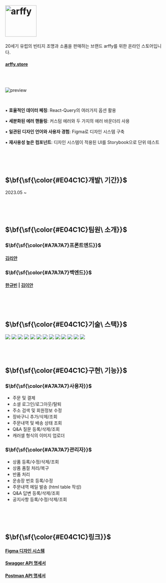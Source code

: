 # <img src="https://github.com/lianKim/arffy-client/assets/97217822/f8af3b48-2282-4080-82d2-83ee2bb19a21" alt="arffy" width="100px">

20세기 유럽의 빈티지 조명과 소품을 판매하는 브랜드 arffy를 위한 온라인 스토어입니다. 

#### [arffy.store](https://arffy.store)

</br>

</br>

![preview](https://github.com/lianKim/arffy-client/assets/97217822/a67e4669-0d45-47fa-a882-a4fbc88cebcd)

</br>

▪️ **효율적인 데이터 페칭**: React-Query의 여러가지 옵션 활용

▪️ **세분화된 에러 핸들링**: 커스텀 에러와 두 가지의 에러 바운더리 사용

▪️ **일관된 디자인 언어와 사용자 경험**: Figma로 디자인 시스템 구축

▪️ **재사용성 높은 컴포넌트**: 디자인 시스템이 적용된 UI를 Storybook으로 단위 테스트

</br>

</br>

</br>

<h2>$\bf{\sf{\color{#E04C1C}개발\ 기간}}$</h2>

2023.05 ~ 

</br>

</br>

</br>

<h2>$\bf{\sf{\color{#E04C1C}팀원\ 소개}}$</h2>

<h3>$\bf{\sf{\color{#A7A7A7}프론트엔드}}$</h3>

#### [김리안](https://github.com/lianKim)
  
<h3>$\bf{\sf{\color{#A7A7A7}백엔드}}$</h3>

#### [한규빈](https://github.com/rbsks)  |  [김이안](https://github.com/kormeian)

</br>

</br>

</br>

<h2>$\bf{\sf{\color{#E04C1C}기술\ 스택}}$</h2>

<div>
  <img src="https://img.shields.io/badge/Typescript-3178C6?&style=flat-square&logo=typescript&logoColor=white">
  <img src="https://img.shields.io/badge/React-61DAFB?&style=flat-square&logo=react&logoColor=white">
  <img src="https://img.shields.io/badge/React Query-FF4154?&style=flat-square&logo=reactquery&logoColor=white">
  <img src="https://img.shields.io/badge/Jotai-lightgrey?&style=flat-square&logo=jotai&logoColor=white">
  <img src="https://img.shields.io/badge/Styled Component-DB7093?&style=flat-square&logo=styledcomponents&logoColor=white">
  <img src="https://img.shields.io/badge/Storybook-FF4785?&style=flat-square&logo=storybook&logoColor=white">
  <img src="https://img.shields.io/badge/Jest-C21325?&style=flat-square&logo=jest&logoColor=white">
  <img src="https://img.shields.io/badge/Figma-F24E1E?&style=flat-square&logo=figma&logoColor=white">
  <img src="https://img.shields.io/badge/Amazon EC2-FF9900?&style=flat-square&logo=amazonec2&logoColor=white">
  <img src="https://img.shields.io/badge/Github Actions-2088FF?&style=flat-square&logo=githubactions&logoColor=white">
  <img src="https://img.shields.io/badge/Postman-FF6C37?&style=flat-square&logo=postman&logoColor=white">
  <img src="https://img.shields.io/badge/Swagger-85EA2D?style=flat-sqaure&logo=swagger&logoColor=white">
  <img src="https://img.shields.io/badge/Slack-4A154B?&style=flat-square&logo=slack&logoColor=white">
</div>

</br>

</br>

</br>

<h2>$\bf{\sf{\color{#E04C1C}구현\ 기능}}$</h2>

<h3>$\bf{\sf{\color{#A7A7A7}사용자}}$</h3>

- 주문 및 결제
- 소셜 로그인/로그아웃/탈퇴
- 주소 검색 및 회원정보 수정
- 장바구니 추가/삭제/조회
- 주문내역 및 배송 상태 조회
- Q&A 질문 등록/삭제/조회
- 캐러셀 형식의 이미지 업로더

<h3>$\bf{\sf{\color{#A7A7A7}관리자}}$</h3>

- 상품 등록/수정/삭제/조회
- 상품 품절 처리/복구
- 반품 처리
- 운송장 번호 등록/수정
- 주문내역 메일 발송 (html table 작성)
- Q&A 답변 등록/삭제/조회
- 공지사항 등록/수정/삭제/조회

</br>

</br>

</br>

<h2>$\bf{\sf{\color{#E04C1C}링크}}$</h2>

#### [Figma 디자인 시스템](https://www.figma.com/file/AUkFFhRZln5S5PYp9zgvXz/Gokkan-UI?node-id=0%3A1&t=JhSvLc7xt2WzzCmV-1)
#### [Swagger API 명세서](https://api.arffy.store/swagger-ui/index.html#/)
#### [Postman API 명세서](https://winter-shadow-67431.postman.co/workspace/arffy~9c452189-ddd1-419e-b241-e309e4fd56bd/collection/14010261-0a8230ad-8fdc-448e-8adb-9424464c3c1b)

</br>
